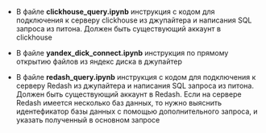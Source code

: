 * В файле **clickhouse_query.ipynb** инструкция с кодом для подключения к серверу clickhouse из джупайтера и написания SQL запроса из питона. Должен быть существующий аккаунт в clickhouse

* В файле **yandex_dick_connect.ipynb** инструкция по прямому открытию файлов из яндекс диска в джупайтер

* В файле **redash_query.ipynb** инструкция с кодом для подключения к серверу Redash из джупайтера и написания SQL запроса из питона. Должен быть существующий аккаунт в Redash. 
Если на сервере Redash имеется несколько баз данных, то нужно выяснить идентефикатор базы данных с помощью дополнительного запроса, и указать полученный в основном запросе
